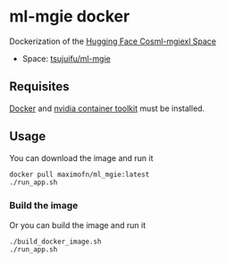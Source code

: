 # ml-mgie docker

Dockerization of the [Hugging Face Cosml-mgiexl Space](https://huggingface.co/spaces/tsujuifu/ml-mgie)

 * Space: [tsujuifu/ml-mgie](https://huggingface.co/spaces/tsujuifu/ml-mgie)

## Requisites

[Docker](https://docs.docker.com/desktop/) and [nvidia container toolkit](https://docs.nvidia.com/datacenter/cloud-native/container-toolkit/latest/install-guide.html) must be installed.

## Usage

You can download the image and run it

```bash
docker pull maximofn/ml_mgie:latest
./run_app.sh
```

### Build the image

Or you can build the image and run it

```bash
./build_docker_image.sh
./run_app.sh
```